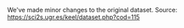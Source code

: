 
We've made minor changes to the original dataset.
Source: https://sci2s.ugr.es/keel/dataset.php?cod=115
